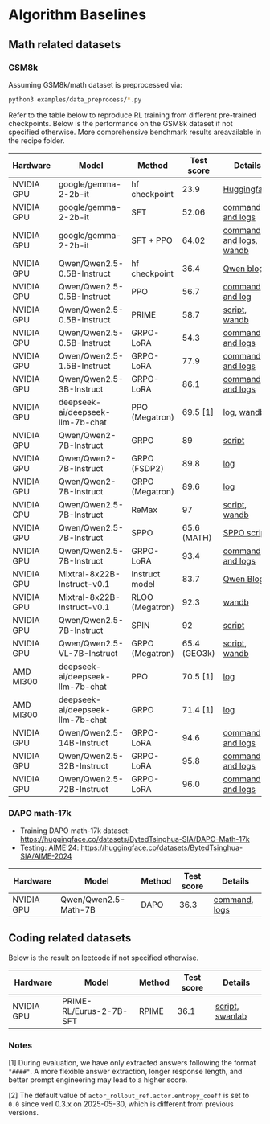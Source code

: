 # Algorithm Baselines

## Math related datasets

### GSM8k

Assuming GSM8k/math dataset is preprocessed via:

```bash
python3 examples/data_preprocess/*.py
```

Refer to the table below to reproduce RL training from different pre-trained checkpoints. Below is the performance on the GSM8k dataset if not specified otherwise. More comprehensive benchmark results areavailable in the recipe folder.


| Hardware    | Model                            | Method            | Test score   | Details |
|-------------|----------------------------------|-------------------|--------------|---------|
| NVIDIA GPU  | google/gemma-2-2b-it             | hf checkpoint     | 23.9         | [Huggingface](https://huggingface.co/google/gemma-2-2b-it#benchmark-results) |
| NVIDIA GPU  | google/gemma-2-2b-it             | SFT               | 52.06        | [command and logs](https://github.com/eric-haibin-lin/verl-data/blob/experiments/gsm8k/gemma-2-2b-it-sft-0.411.log) |
| NVIDIA GPU  | google/gemma-2-2b-it             | SFT + PPO         | 64.02        | [command and logs](https://github.com/eric-haibin-lin/verl-data/blob/experiments/gsm8k/gemma-2-2b-it-ppo-bsz512_4-prompt1024-resp-512-0.640.log), [wandb](https://api.wandb.ai/links/verl-team/h7ux8602) |
| NVIDIA GPU  | Qwen/Qwen2.5-0.5B-Instruct       | hf checkpoint     | 36.4         | [Qwen blog](https://qwenlm.github.io/blog/qwen2.5-llm/) |
| NVIDIA GPU  | Qwen/Qwen2.5-0.5B-Instruct       | PPO               | 56.7         | [command and log](https://github.com/eric-haibin-lin/verl-data/blob/experiments/gsm8k/Qwen2.5-0.5B-bsz256_2-prompt1024-resp512-0.567.log) |
| NVIDIA GPU  | Qwen/Qwen2.5-0.5B-Instruct       | PRIME             | 58.7         | [script](https://github.com/volcengine/verl/blob/main/recipe/prime/run_prime_qwen.sh), [wandb](https://api.wandb.ai/links/zefan-wang-thu-tsinghua-university/rxd1btvb) |
| NVIDIA GPU  | Qwen/Qwen2.5-0.5B-Instruct       | GRPO-LoRA         | 54.3         | [command and logs](https://github.com/eric-haibin-lin/verl-data/blob/experiments/gsm8k/Qwen2.5-0.5B-bsz64_2-prompt512-resp1024-lorarank32-score0.543.log)|
| NVIDIA GPU  | Qwen/Qwen2.5-1.5B-Instruct       | GRPO-LoRA         | 77.9         | [command and logs](https://github.com/eric-haibin-lin/verl-data/blob/experiments/gsm8k/Qwen2.5-1.5B-bsz64_2-prompt512-resp1024-lorarank32-score0.779.log)|
| NVIDIA GPU  | Qwen/Qwen2.5-3B-Instruct         | GRPO-LoRA         | 86.1         | [command and logs](https://github.com/eric-haibin-lin/verl-data/blob/experiments/gsm8k/Qwen2.5-3B-bsz64_2-prompt512-resp1024-lorarank32-score0.861.log)|
| NVIDIA GPU  | deepseek-ai/deepseek-llm-7b-chat | PPO (Megatron)    | 69.5 [1]     | [log](https://github.com/eric-haibin-lin/verl-data/blob/experiments/gsm8k/deepseek-llm-7b-chat-megatron-bsz256_4-prompt512-resp512-0.695.log), [wandb](https://wandb.ai/verl-team/verl_megatron_gsm8k_examples/runs/10fetyr3) |
| NVIDIA GPU  | Qwen/Qwen2-7B-Instruct           | GRPO              | 89           | [script](https://github.com/volcengine/verl/blob/a65c9157bc0b85b64cd753de19f94e80a11bd871/examples/grpo_trainer/run_qwen2-7b_seq_balance.sh) |
| NVIDIA GPU  | Qwen/Qwen2-7B-Instruct           | GRPO (FSDP2)      | 89.8         | [log](https://github.com/eric-haibin-lin/verl-data/blob/experiments/gsm8k/qwen2-7b-fsdp2.log) |
| NVIDIA GPU  | Qwen/Qwen2-7B-Instruct           | GRPO (Megatron)   | 89.6         | [log](https://github.com/eric-haibin-lin/verl-data/blob/experiments/gsm8k/qwen2-7b_math_megatron.log) |
| NVIDIA GPU  | Qwen/Qwen2.5-7B-Instruct         | ReMax             | 97           | [script](https://github.com/eric-haibin-lin/verl/blob/main/examples/remax_trainer/run_qwen2.5-3b_seq_balance.sh), [wandb](https://wandb.ai/liziniu1997/verl_remax_example_gsm8k/runs/vxl10pln) |
| NVIDIA GPU  | Qwen/Qwen2.5-7B-Instruct         | SPPO              | 65.6 (MATH)  | [SPPO script](https://github.com/volcengine/verl/tree/main/recipe/sppo/README.md) |
| NVIDIA GPU  | Qwen/Qwen2.5-7B-Instruct         | GRPO-LoRA         | 93.4         | [command and logs](https://github.com/eric-haibin-lin/verl-data/blob/experiments/gsm8k/Qwen2.5-7B-bsz64_8-prompt512-resp1024-lorarank32-score0.934.log)|
| NVIDIA GPU  | Mixtral-8x22B-Instruct-v0.1      | Instruct model    | 83.7         | [Qwen Blog](https://qwenlm.github.io/blog/qwen2.5-llm/) |
| NVIDIA GPU  | Mixtral-8x22B-Instruct-v0.1      | RLOO (Megatron)   | 92.3         | [wandb](https://api.wandb.ai/links/ppo_dev/sbuiuf2d) |
| NVIDIA GPU  | Qwen/Qwen2.5-7B-Instruct         | SPIN              | 92           | [script](https://github.com/volcengine/verl/tree/main/recipe/spin/README.md) |
| NVIDIA GPU  | Qwen/Qwen2.5-VL-7B-Instruct      | GRPO (Megatron)   | 65.4 (GEO3k) | [script](https://github.com/volcengine/verl/blob/main/examples/grpo_trainer/run_qwen2_5_vl-7b-megatron.sh), [wandb](https://api.wandb.ai/links/megatron-core-moe-dev/1yngvkek) |
| AMD MI300   | deepseek-ai/deepseek-llm-7b-chat | PPO               | 70.5 [1]     | [log](https://github.com/yushengsu-thu/verl_training_log/blob/main/gsm8k/ppo_run_deepseek7b_llm.log) |
| AMD MI300   | deepseek-ai/deepseek-llm-7b-chat | GRPO              | 71.4 [1]     | [log](https://github.com/yushengsu-thu/verl_training_log/blob/main/gsm8k/grpo_run_deepseek7b_llm.log) |
| NVIDIA GPU  | Qwen/Qwen2.5-14B-Instruct         | GRPO-LoRA         | 94.6         | [command and logs](https://github.com/eric-haibin-lin/verl-data/blob/experiments/gsm8k/Qwen2.5-14B-bsz64_8-prompt512-resp1024-lorarank32-score0.946.log)|
| NVIDIA GPU  | Qwen/Qwen2.5-32B-Instruct         | GRPO-LoRA         | 95.8         | [command and logs](https://github.com/eric-haibin-lin/verl-data/blob/experiments/gsm8k/Qwen2.5-32B-bsz64_8-prompt512-resp1024-lorarank32-score0.958.log)|
| NVIDIA GPU  | Qwen/Qwen2.5-72B-Instruct         | GRPO-LoRA         | 96.0         | [command and logs](https://github.com/eric-haibin-lin/verl-data/blob/experiments/gsm8k/Qwen2.5-72B-bs64_8-prompt512-resp1024-lorarank32-score0.960.log)|

### DAPO math-17k

- Training DAPO math-17k dataset: https://huggingface.co/datasets/BytedTsinghua-SIA/DAPO-Math-17k
- Testing: AIME'24: https://huggingface.co/datasets/BytedTsinghua-SIA/AIME-2024

| Hardware    | Model                            | Method            | Test score   | Details |
|-------------|----------------------------------|-------------------|--------------|---------|
| NVIDIA GPU  | Qwen/Qwen2.5-Math-7B             | DAPO              | 36.3         | [command](https://github.com/volcengine/verl/blob/main/recipe/dapo/test_dapo_7b_math.sh), [logs](https://wandb.ai/verl-org/DAPO%20Reproduction%20on%20verl/runs/ow47vvon?nw=nwusertongyuxuan361)|



## Coding related datasets

Below is the result on leetcode if not specified otherwise.

| Hardware    | Model                            | Method            | Test score   | Details |
|-------------|----------------------------------|-------------------|--------------|---------|
| NVIDIA GPU  | PRIME-RL/Eurus-2-7B-SFT          | RPIME             | 36.1         | [script](https://github.com/volcengine/verl/blob/main/recipe/prime/run_prime_qwen_code.sh), [swanlab](https://swanlab.cn/@wangzefan/prime_example/runs/7f541qhspgmy8nmhdlx35/chart) |


### Notes

[1] During evaluation, we have only extracted answers following the format `"####"`. A more flexible answer extraction, longer response length, and better prompt engineering may lead to a higher score.

[2] The default value of `actor_rollout_ref.actor.entropy_coeff` is set to `0.0` since verl 0.3.x on 2025-05-30, which is different from previous versions.
